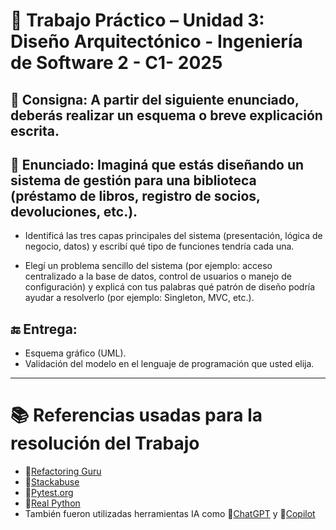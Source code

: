 # 📝 Trabajo Práctico – Unidad 3: Diseño Arquitectónico - Ingeniería de Software 2 - C1- 2025

## 💭 Consigna: A partir del siguiente enunciado, deberás realizar un esquema o breve explicación escrita.

## 📎 Enunciado: Imaginá que estás diseñando un sistema de gestión para una biblioteca (préstamo de libros, registro de socios, devoluciones, etc.).

- Identificá las tres capas principales del sistema (presentación, lógica de negocio, datos) y escribí qué tipo de funciones tendría cada una.

- Elegí un problema sencillo del sistema (por ejemplo: acceso centralizado a la base de datos, control de usuarios o manejo de configuración) y explicá con tus palabras qué patrón de diseño podría ayudar a resolverlo (por ejemplo: Singleton, MVC, etc.).

## 🔚 Entrega:

- Esquema gráfico (UML).
- Validación del modelo en el lenguaje de programación que usted elija.

-----

# 📚 Referencias usadas para la resolución del Trabajo

- 🦝[Refactoring Guru](https://refactoring.guru/es/design-patterns/adapter)
- 🛑[Stackabuse](https://stackabuse.com/adapter-design-pattern-in-python)
- 🥼[Pytest.org](https://docs.pytest.org/en/stable/getting-started.html)
- 🐍[Real Python](https://realpython.com/pytest-python-testing)
- También fueron utilizadas herramientas IA como 🧠[ChatGPT](https://www.chatgpt.com) y 🤖[Copilot](https://copilot.microsoft.com)
